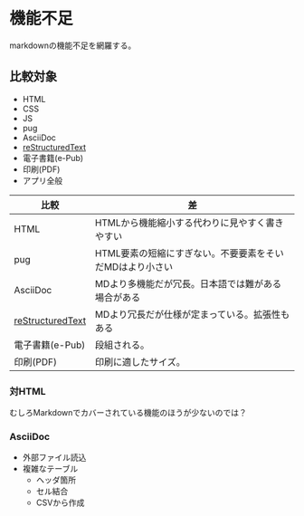 # 機能不足

markdownの機能不足を網羅する。

## 比較対象

* HTML
* CSS
* JS
* pug
* AsciiDoc
* [reStructuredText](http://www.sphinx-doc.org/ja/stable/rest.html)
* 電子書籍(e-Pub)
* 印刷(PDF)
* アプリ全般

比較|差
----|----
HTML|HTMLから機能縮小する代わりに見やすく書きやすい
pug|HTML要素の短縮にすぎない。不要要素をそいだMDはより小さい
AsciiDoc|MDより多機能だが冗長。日本語では難がある場合がある
[reStructuredText](http://www.sphinx-doc.org/ja/stable/rest.html)|MDより冗長だが仕様が定まっている。拡張性もある
電子書籍(e-Pub)|段組される。
印刷(PDF)|印刷に適したサイズ。


### 対HTML

むしろMarkdownでカバーされている機能のほうが少ないのでは？

### AsciiDoc

* 外部ファイル読込
* 複雑なテーブル
    * ヘッダ箇所
    * セル結合
    * CSVから作成

